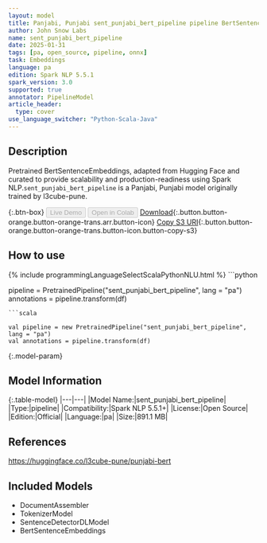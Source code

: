 ```yaml
---
layout: model
title: Panjabi, Punjabi sent_punjabi_bert_pipeline pipeline BertSentenceEmbeddings from l3cube-pune
author: John Snow Labs
name: sent_punjabi_bert_pipeline
date: 2025-01-31
tags: [pa, open_source, pipeline, onnx]
task: Embeddings
language: pa
edition: Spark NLP 5.5.1
spark_version: 3.0
supported: true
annotator: PipelineModel
article_header:
  type: cover
use_language_switcher: "Python-Scala-Java"
---
```


## Description

Pretrained BertSentenceEmbeddings, adapted from Hugging Face and curated to provide scalability and production-readiness using Spark NLP.`sent_punjabi_bert_pipeline` is a Panjabi, Punjabi model originally trained by l3cube-pune.

{:.btn-box}
<button class="button button-orange" disabled>Live Demo</button>
<button class="button button-orange" disabled>Open in Colab</button>
[Download](https://s3.amazonaws.com/auxdata.johnsnowlabs.com/public/models/sent_punjabi_bert_pipeline_pa_5.5.1_3.0_1738359251655.zip){:.button.button-orange.button-orange-trans.arr.button-icon}
[Copy S3 URI](s3://auxdata.johnsnowlabs.com/public/models/sent_punjabi_bert_pipeline_pa_5.5.1_3.0_1738359251655.zip){:.button.button-orange.button-orange-trans.button-icon.button-copy-s3}

## How to use



<div class="tabs-box" markdown="1">
{% include programmingLanguageSelectScalaPythonNLU.html %}
```python

pipeline = PretrainedPipeline("sent_punjabi_bert_pipeline", lang = "pa")
annotations =  pipeline.transform(df)   

```
```scala

val pipeline = new PretrainedPipeline("sent_punjabi_bert_pipeline", lang = "pa")
val annotations = pipeline.transform(df)

```
</div>

{:.model-param}
## Model Information

{:.table-model}
|---|---|
|Model Name:|sent_punjabi_bert_pipeline|
|Type:|pipeline|
|Compatibility:|Spark NLP 5.5.1+|
|License:|Open Source|
|Edition:|Official|
|Language:|pa|
|Size:|891.1 MB|

## References

https://huggingface.co/l3cube-pune/punjabi-bert

## Included Models

- DocumentAssembler
- TokenizerModel
- SentenceDetectorDLModel
- BertSentenceEmbeddings
